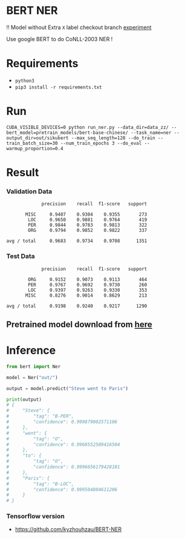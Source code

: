 <!--
 * @Author: your name
 * @Date: 2021-04-08 17:53:47
 * @LastEditTime: 2021-04-08 22:07:06
 * @LastEditors: Please set LastEditors
 * @Description: In User Settings Edit
 * @FilePath: /pgrad/public_resources/BERT-NER/README.md
-->
# BERT NER

:bangbang: Model without Extra `X` label checkout branch [experiment](https://github.com/kamalkraj/BERT-NER/tree/experiment)

Use google BERT to do CoNLL-2003 NER !


# Requirements

-  `python3`
- `pip3 install -r requirements.txt`

# Run

`CUDA_VISIBLE_DEVICES=0 python run_ner.py --data_dir=data_zz/ --bert_model=pretrain_models/bert-base-chinese/ --task_name=ner --output_dir=out/sikubert --max_seq_length=128 --do_train --train_batch_size=30 --num_train_epochs 3 --do_eval --warmup_proportion=0.4`


# Result

### Validation Data
```
             precision    recall  f1-score   support

       MISC     0.9407    0.9304    0.9355       273
        LOC     0.9650    0.9881    0.9764       419
        PER     0.9844    0.9783    0.9813       322
        ORG     0.9794    0.9852    0.9822       337

avg / total     0.9683    0.9734    0.9708      1351
```
### Test Data
```
             precision    recall  f1-score   support

        ORG     0.9152    0.9073    0.9113       464
        PER     0.9767    0.9692    0.9730       260
        LOC     0.9397    0.9263    0.9330       353
       MISC     0.8276    0.9014    0.8629       213

avg / total     0.9198    0.9240    0.9217      1290
```

## Pretrained model download from [here](https://drive.google.com/file/d/1UKE2UVFStXZFtXFgZObGg5mo_MzW-ZoC/view?usp=sharing) 

# Inference

```python
from bert import Ner

model = Ner("out/")

output = model.predict("Steve went to Paris")

print(output)
# {
#     "Steve": {
#         "tag": "B-PER",
#         "confidence": 0.999879002571106
#     },
#     "went": {
#         "tag": "O",
#         "confidence": 0.9968552589416504
#     },
#     "to": {
#         "tag": "O",
#         "confidence": 0.9996656179428101
#     },
#     "Paris": {
#         "tag": "B-LOC",
#         "confidence": 0.999504804611206
#     }
# }

```


### Tensorflow version

- https://github.com/kyzhouhzau/BERT-NER
